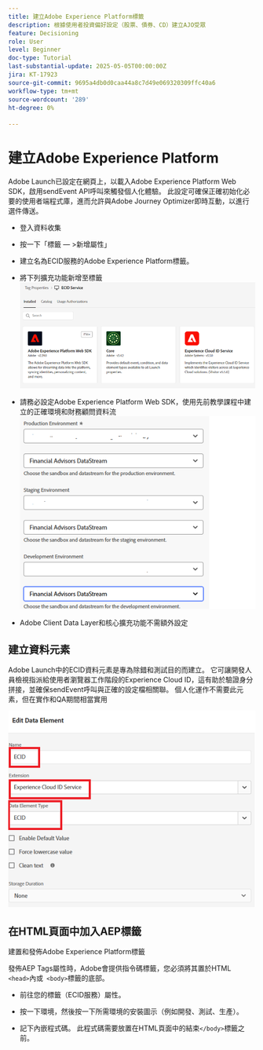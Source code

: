 ```yaml
---
title: 建立Adobe Experience Platform標籤
description: 根據使用者投資偏好設定（股票、債券、CD）建立AJO受眾
feature: Decisioning
role: User
level: Beginner
doc-type: Tutorial
last-substantial-update: 2025-05-05T00:00:00Z
jira: KT-17923
source-git-commit: 9695a4db0d0caa44a8c7d49e069320309ffc40a6
workflow-type: tm+mt
source-wordcount: '289'
ht-degree: 0%

---
```



# 建立Adobe Experience Platform

Adobe Launch已設定在網頁上，以載入Adobe Experience Platform Web SDK，啟用sendEvent API呼叫來觸發個人化體驗。 此設定可確保正確初始化必要的使用者端程式庫，進而允許與Adobe Journey Optimizer即時互動，以進行選件傳送。

* 登入資料收集
* 按一下「標籤 — >新增屬性」
* 建立名為ECID服務的Adobe Experience Platform標籤。

* 將下列擴充功能新增至標籤
  ![標籤延伸模組](assets/ecid-tag.png)

* 請務必設定Adobe Experience Platform Web SDK，使用先前教學課程中建立的正確環境和財務顧問資料流
  ![web-sdk-configuration](assets/web-sdk-configuration.png)

* Adobe Client Data Layer和核心擴充功能不需額外設定

## 建立資料元素

Adobe Launch中的ECID資料元素是專為除錯和測試目的而建立。 它可讓開發人員檢視指派給使用者瀏覽器工作階段的Experience Cloud ID，這有助於驗證身分拼接，並確保sendEvent呼叫與正確的設定檔相關聯。 個人化運作不需要此元素，但在實作和QA期間相當實用

![ecid](assets/ecid-data-element.png)


## 在HTML頁面中加入AEP標籤

建置和發佈Adobe Experience Platform標籤

發佈AEP Tags屬性時，Adobe會提供指令碼標籤，您必須將其置於HTML ``` <head>```內或``` <body>```標籤的底部。

* 前往您的標籤（ECID服務）屬性。

* 按一下環境，然後按一下所需環境的安裝圖示（例如開發、測試、生產）。

* 記下內嵌程式碼。 此程式碼需要放置在HTML頁面中的結束```</body>```標籤之前。

